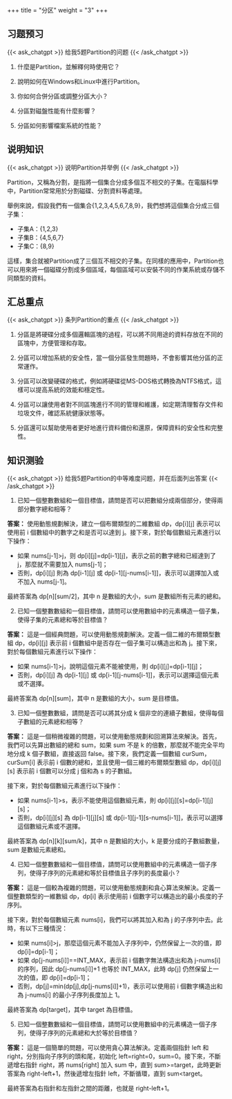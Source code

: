 +++
title = "分区"
weight = "3"
+++
## 习题预习
{{< ask_chatgpt >}}
给我5题Partition的问题
{{< /ask_chatgpt >}}



1. 什麼是Partition，並解釋何時使用它？

2. 說明如何在Windows和Linux中進行Partition。

3. 你如何合併分區或調整分區大小？

4. 分區對磁盤性能有什麼影響？

5. 分區如何影響檔案系統的性能？   

## 说明知识
{{< ask_chatgpt >}}
说明Partition并举例
{{< /ask_chatgpt >}}



Partition，又稱為分割，是指將一個集合分成多個互不相交的子集。在電腦科學中，Partition常常用於分割磁碟、分割資料等處理。

舉例來說，假設我們有一個集合{1,2,3,4,5,6,7,8,9}，我們想將這個集合分成三個子集：

- 子集A：{1,2,3}
- 子集B：{4,5,6,7}
- 子集C：{8,9}

這樣，集合就被Partition成了三個互不相交的子集。在同樣的應用中，Partition也可以用來將一個磁碟分割成多個區域，每個區域可以安裝不同的作業系統或存儲不同類型的資料。   

## 汇总重点
{{< ask_chatgpt >}}
条列Partition的重点
{{< /ask_chatgpt >}}



1. 分區是將硬碟分成多個邏輯區塊的過程，可以將不同用途的資料存放在不同的區塊中，方便管理和存取。

2. 分區可以增加系統的安全性，當一個分區發生問題時，不會影響其他分區的正常運作。

3. 分區可以改變硬碟的格式，例如將硬碟從MS-DOS格式轉換為NTFS格式，這樣可以提高系統的效能和穩定性。

4. 分區可以讓使用者對不同區塊進行不同的管理和維護，如定期清理暫存文件和垃圾文件，確認系統健康狀態等。

5. 分區還可以幫助使用者更好地進行資料備份和還原，保障資料的安全性和完整性。   

## 知识测验
{{< ask_chatgpt >}}
给我5题Partition的中等难度问题，并在后面列出答案
{{< /ask_chatgpt >}}



1. 已知一個整數數組和一個目標值，請問是否可以把數組分成兩個部分，使得兩部分數字總和相等？

**答案：** 使用動態規劃解決，建立一個布爾類型的二維數組 dp，dp[i][j] 表示可以使用前 i 個數組中的數字之和是否可以達到 j。接下來，對於每個數組元素進行以下操作：

- 如果 nums[j-1]>j，则 dp[i][j]=dp[i-1][j]，表示之前的數字總和已經達到了 j，那麼就不需要加入 nums[j-1]；
- 否則，dp[i][j] 則為 dp[i-1][j] 或 dp[i-1][j-nums[i-1]]，表示可以選擇加入或不加入 nums[j-1]。

最終答案為 dp[n][sum/2]，其中 n 是數組的大小，sum 是數組所有元素的總和。

2. 已知一個整數數組和一個目標值，請問可以使用數組中的元素構造一個子集，使得子集的元素總和等於目標值？

**答案：** 這是一個經典問題，可以使用動態規劃解決。定義一個二維的布爾類型數組 dp，dp[i][j] 表示前 i 個數組中是否存在一個子集可以構造出和為 j。接下來，對於每個數組元素進行以下操作：

- 如果 nums[i-1]>j，說明這個元素不能被使用，則 dp[i][j]=dp[i-1][j]；
- 否則，dp[i][j] 為 dp[i-1][j] 或 dp[i-1][j-nums[i-1]]，表示可以選擇這個元素或不選擇。

最終答案為 dp[n][sum]，其中 n 是數組的大小，sum 是目標值。

3. 已知一個整數數組，請問是否可以將其分成 k 個非空的連續子數組，使得每個子數組的元素總和相等？

**答案：** 這是一個稍微複雜的問題，可以使用動態規劃和回溯算法來解決。首先，我們可以先算出數組的總和 sum，如果 sum 不是 k 的倍數，那麼就不能完全平均地分成 k 個子數組，直接返回 false。接下來，我們定義一個數組 curSum，curSum[i] 表示前 i 個數的總和，並且使用一個三維的布爾類型數組 dp，dp[i][j][s] 表示前 i 個數可以分成 j 個和為 s 的子數組。

接下來，對於每個數組元素進行以下操作：

- 如果 nums[i-1]>s，表示不能使用這個數組元素，則 dp[i][j][s]=dp[i-1][j][s]；
- 否則，dp[i][j][s] 為 dp[i-1][j][s] 或 dp[i-1][j-1][s-nums[i-1]]，表示可以選擇這個數組元素或不選擇。

最終答案為 dp[n][k][sum/k]，其中 n 是數組的大小，k 是要分成的子數組數量，sum 是數組元素總和。

4. 已知一個整數數組和一個目標值，請問可以使用數組中的元素構造一個子序列，使得子序列的元素總和等於目標值且子序列的長度最小？

**答案：** 這是一個較為複雜的問題，可以使用動態規劃和貪心算法來解決。定義一個整數類型的一維數組 dp，dp[i] 表示使用前 i 個數字可以構造出的最小長度的子序列。

接下來，對於每個數組元素 nums[i]，我們可以將其加入和為 j 的子序列中去。此時，有以下三種情況：

- 如果 nums[i]>j，那麼這個元素不能加入子序列中，仍然保留上一次的值，即 dp[i]=dp[i-1]；
- 如果 dp[j-nums[i]]==INT_MAX，表示前 i 個數字無法構造出和為 j-nums[i] 的序列，因此 dp[j-nums[i]]+1 也等於 INT_MAX，此時 dp[j] 仍然保留上一次的值，即 dp[i]=dp[i-1]；
- 否則，dp[j]=min(dp[j],dp[j-nums[i]]+1)，表示可以使用前 i 個數字構造出和為 j-nums[i] 的最小子序列長度加上 1。

最終答案為 dp[target]，其中 target 為目標值。

5. 已知一個整數數組和一個目標值，請問可以使用數組中的元素構造一個子序列，使得子序列的元素總和大於等於目標值？

**答案：** 這是一個簡單的問題，可以使用貪心算法解決。定義兩個指針 left 和 right，分別指向子序列的頭和尾，初始化 left=right=0，sum=0。接下來，不斷遞增右指針 right，將 nums[right] 加入 sum 中，直到 sum>=target，此時更新答案為 right-left+1，然後遞增左指針 left，不斷循環，直到 sum<target。

最終答案為右指針和左指針之間的距離，也就是 right-left+1。   

